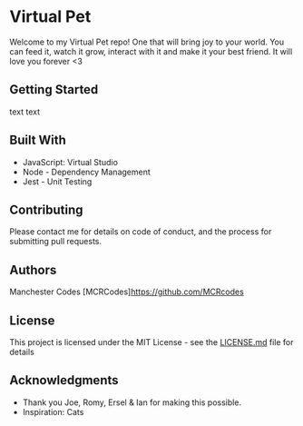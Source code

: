 # Virtual Pet

Welcome to my Virtual Pet repo! One that will bring joy to your world. You can feed it, watch it grow, interact with it and make it your best friend.
It will love you forever <3

## Getting Started

text text


## Built With

* JavaScript: Virtual Studio
* Node - Dependency Management
* Jest - Unit Testing
 
## Contributing

Please contact me for details on code of conduct, and the process for submitting pull requests.

## Authors

Manchester Codes [MCRCodes]https://github.com/MCRcodes


## License

This project is licensed under the MIT License - see the [LICENSE.md](LICENSE.md) file for details

## Acknowledgments

* Thank you Joe, Romy, Ersel & Ian for making this possible.
* Inspiration: Cats
